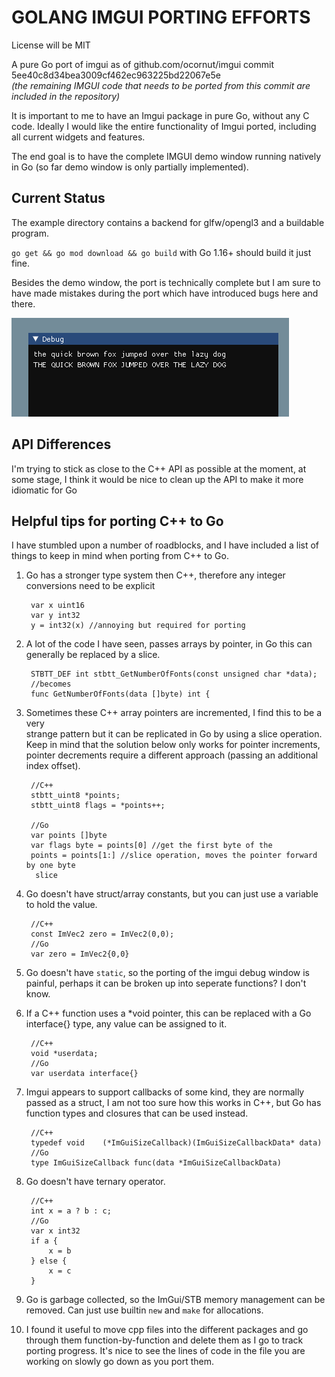 # GOLANG IMGUI PORTING EFFORTS
License will be MIT

A pure Go port of imgui as of github.com/ocornut/imgui commit  5ee40c8d34bea3009cf462ec963225bd22067e5e  
*(the remaining IMGUI code that needs to be ported from this commit are included in the repository)*  

It is important to me to have an Imgui package in pure Go, without any C code.
Ideally I would like the entire functionality of Imgui ported, including all
current widgets and features.

The end goal is to have the complete IMGUI demo window running 
natively in Go (so far demo window is only partially implemented).

## Current Status
The example directory contains a backend for glfw/opengl3 and a buildable
program.

`go get && go mod download && go build` with Go 1.16+ should build it just fine.

Besides the demo window, the port is technically complete but I am sure to have made mistakes during the port which have introduced bugs here and there.

![The Quick Brown Fox Jumps Over The Lazy Dog](media/quickbrownfox.png)

## API Differences

I'm trying to stick as close to the C++ API as possible at the moment, at some stage, I think it would be nice to clean up the API to make it more idiomatic for Go

## Helpful tips for porting C++ to Go
I have stumbled upon a number of
roadblocks, and I have included a list of things to keep in mind when porting from C++ to Go.

1. Go has a stronger type system then C++, therefore any integer conversions need to be explicit

        var x uint16
        var y int32
        y = int32(x) //annoying but required for porting

2. A lot of the code I have seen, passes arrays by pointer, in Go
this can generally be replaced by a slice.

        STBTT_DEF int stbtt_GetNumberOfFonts(const unsigned char *data);
        //becomes
        func GetNumberOfFonts(data []byte) int {

3. Sometimes these C++ array pointers are incremented, I find this to be a very    
strange pattern but it can be replicated in Go by using a slice operation.
Keep in mind that the solution below only works for pointer increments, pointer decrements require a different approach (passing an additional index offset).

        //C++
        stbtt_uint8 *points;
        stbtt_uint8 flags = *points++; 

        //Go 
        var points []byte
        var flags byte = points[0] //get the first byte of the
        points = points[1:] //slice operation, moves the pointer forward by one byte
         slice
        

4. Go doesn't have struct/array constants, but you can just use a variable to 
hold the value.

        //C++
        const ImVec2 zero = ImVec2(0,0);
        //Go
        var zero = ImVec2{0,0}

5. Go doesn't have `static`, so the porting of the imgui debug window is
painful, perhaps it can be broken up into seperate functions? I don't know.

6. If a C++ function uses a *void pointer, this can be replaced with a Go
interface{} type, any value can be assigned to it.

        //C++
        void *userdata;
        //Go
        var userdata interface{}

7. Imgui appears to support callbacks of some kind, they are normally
passed as a struct, I am not too sure how this works in C++, but Go
has function types and closures that can be used instead.

        //C++
        typedef void    (*ImGuiSizeCallback)(ImGuiSizeCallbackData* data)
        //Go
        type ImGuiSizeCallback func(data *ImGuiSizeCallbackData)


8. Go doesn't have ternary operator.

        //C++
        int x = a ? b : c;
        //Go
        var x int32
        if a {
            x = b
        } else {
            x = c
        }

9. Go is garbage collected, so the ImGui/STB memory management can
be removed. Can just use builtin `new` and `make` for allocations.

10. I found it useful to move cpp files into the different packages and go through them function-by-function and delete them as I go to track porting progress. It's nice to see the lines of code in the file you are working on slowly go down as you
port them.
